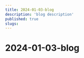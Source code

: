 ```yaml
---
title: 2024-01-03-blog
description: 'blog description'
published: true
slugs:
---
```


# 2024-01-03-blog
